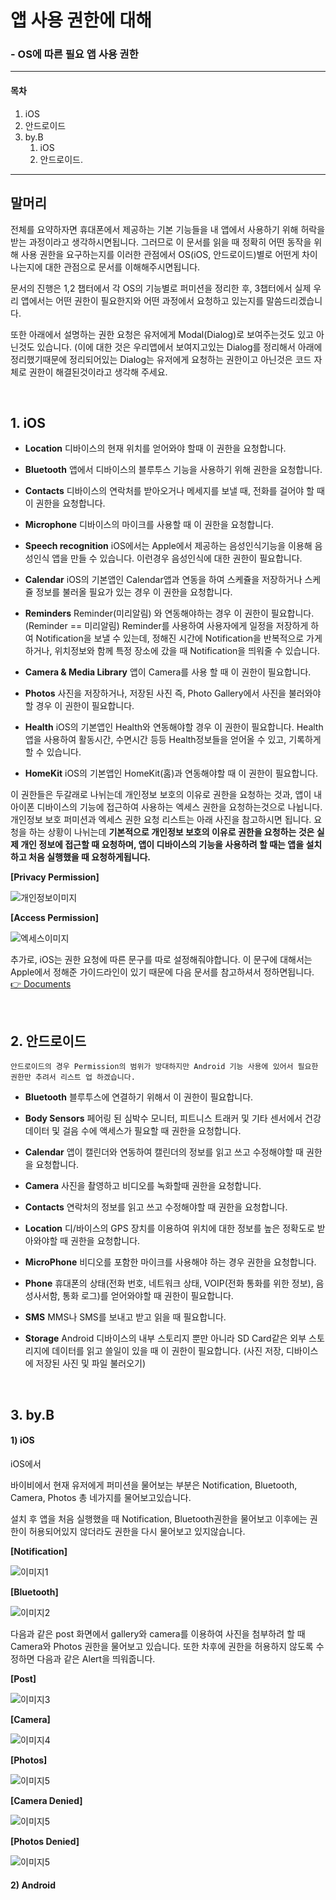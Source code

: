 # 앱 사용 권한에 대해

### - OS에 따른 필요 앱 사용 권한
---
#### 목차
1. iOS
2. 안드로이드
3. by.B
    1) iOS
    2) 안드로이드. 
---

## 말머리

  전체를 요약하자면 휴대폰에서 제공하는 기본 기능들을 내 앱에서 사용하기 위해 허락을 받는 과정이라고 생각하시면됩니다. 그러므로 이 문서를 읽을 때 정확히 어떤 동작을 위해 사용 권한을 요구하는지를 이러한 관점에서 OS(iOS, 안드로이드)별로 어떤게 차이나는지에 대한 관점으로 문서를 이해해주시면됩니다.

  문서의 진행은 1,2 챕터에서 각 OS의 기능별로 퍼미션을 정리한 후, 3챕터에서 실제 우리 앱에서는 어떤 권한이 필요한지와 어떤 과정에서 요청하고 있는지를 말씀드리겠습니다.

  또한 아래에서 설명하는 권한 요청은 유저에게 Modal(Dialog)로 보여주는것도 있고 아닌것도 있습니다. (이에 대한 것은 우리앱에서 보여지고있는 Dialog를 정리해서 아래에 정리했기때문에 정리되어있는 Dialog는 유저에게 요청하는 권한이고 아닌것은 코드 자체로 권한이 해결된것이라고 생각해 주세요.

&nbsp;

## 1. iOS

  + __Location__
    디바이스의 현재 위치를 얻어와야 할때 이 권한을 요청합니다. 

  + __Bluetooth__
    앱에서 디바이스의 블루투스 기능을 사용하기 위해 권한을 요청합니다. 

  + __Contacts__
    디바이스의 연락처를 받아오거나 메세지를 보낼 때, 전화를 걸어야 할 때 이 권한을 요청합니다.

  + __Microphone__
    디바이스의 마이크를 사용할 때 이 권한을 요청합니다.

  + __Speech recognition__
    iOS에서는 Apple에서 제공하는 음성인식기능을 이용해 음성인식 앱을 만들 수 있습니다. 이런경우 음성인식에 대한 권한이 필요합니다.

  + __Calendar__
    iOS의 기본앱인 Calendar앱과 연동을 하여 스케쥴을 저장하거나 스케쥴 정보를 불러올 필요가 있는 경우 이 권한을 요청합니다.

  + __Reminders__
    Reminder(미리알림) 와 연동해야하는 경우 이 권한이 필요합니다. (Reminder == 미리알림) Reminder를 사용하여 사용자에게 일정을 저장하게 하여 Notification을 보낼 수 있는데, 정해진 시간에 Notification을 반복적으로 가게 하거나, 위치정보와 함께 특정 장소에 갔을 때 Notification을 띄워줄 수 있습니다.

  + __Camera & Media Library__
    앱이 Camera를 사용 할 때 이 권한이 필요합니다.

  + __Photos__
    사진을 저장하거나, 저장된 사진 즉, Photo Gallery에서 사진을 불러와야할 경우 이 권한이 필요합니다.

  + __Health__
    iOS의 기본앱인 Health와 연동해야할 경우 이 권한이 필요합니다. Health앱을 사용하여 활동시간, 수면시간 등등 Health정보들을 얻어올 수 있고, 기록하게 할 수 있습니다.

  + __HomeKit__
    iOS의 기본앱인 HomeKit(홈)과 연동해야할 때 이 권한이 필요합니다. 

  이 권한들은 두갈래로 나뉘는데 개인정보 보호의 이유로 권한을 요청하는 것과, 앱이 내 아이폰 디바이스의 기능에 접근하여 사용하는 엑세스 권한을 요청하는것으로 나뉩니다. 개인정보 보호 퍼미션과 엑세스 권한 요청 리스트는 아래 사진을 참고하시면 됩니다. 요청을 하는 상황이 나뉘는데 __기본적으로 개인정보 보호의 이유로 권한을 요청하는 것은 실제 개인 정보에 접근할 때 요청하며, 앱이 디바이스의 기능을 사용하려 할 때는 앱을 설치하고 처음 실행했을 때 요청하게됩니다.__

__[Privacy Permission]__

![개인정보이미지](./ios_privacy.png)

__[Access Permission]__

![엑세스이미지](./ios_permission.png)

추가로, iOS는 권한 요청에 따른 문구를 따로 설정해줘야합니다. 이 문구에 대해서는 Apple에서 정해준 가이드라인이 있기 때문에 다음 문서를 참고하셔서 정하면됩니다. [👉 Documents](https://developer.apple.com/design/human-interface-guidelines/ios/app-architecture/requesting-permission "Apple design guide")

&nbsp;

## 2. 안드로이드
    안드로이드의 경우 Permission의 범위가 방대하지만 Android 기능 사용에 있어서 필요한 권한만 추려서 리스트 업 하겠습니다.

  + __Bluetooth__
    블루투스에 연결하기 위해서 이 권한이 필요합니다.

  + __Body Sensors__
    페어링 된 심박수 모니터, 피트니스 트래커 및 기타 센서에서 건강 데이터 및 걸음 수에 액세스가 필요할 때 권한을 요청합니다.
    
  + __Calendar__
    앱이 캘린더와 연동하여 캘린더의 정보를 읽고 쓰고 수정해야할 때 권한을 요청합니다.

  + __Camera__
    사진을 촬영하고 비디오를 녹화할때 권한을 요청합니다. 

  + __Contacts__
    연락처의 정보를 읽고 쓰고 수정해야할 때 권한을 요청합니다.
    
  + __Location__
    디/바이스의 GPS 장치를 이용하여 위치에 대한 정보를 높은 정확도로 받아와야할 때 권한을 요청합니다.  

  + __MicroPhone__
    비디오를 포함한 마이크를 사용해야 하는 경우 권한을 요청합니다.

  + __Phone__
    휴대폰의 상태(전화 번호, 네트워크 상태, VOIP(전화 통화를 위한 정보), 음성사서함, 통화 로그)를 얻어와야할 때 권한이 필요합니다.

  + __SMS__
    MMS나 SMS를 보내고 받고 읽을 때 필요합니다.
    
  + __Storage__
    Android 디바이스의 내부 스토리지 뿐만 아니라 SD Card같은 외부 스토리지에 데이터를 읽고 쓸일이 있을 때 이 권한이 필요합니다. (사진 저장, 디바이스에 저장된 사진 및 파일 불러오기) 

&nbsp;

## 3. by.B 

#### 1) iOS

  iOS에서

  바이비에서 현재 유저에게 퍼미션을 물어보는 부분은 Notification, Bluetooth, Camera, Photos 총 네가지를 물어보고있습니다. 

  설치 후 앱을 처음 실행했을 때 Notification, Bluetooth권한을 물어보고 이후에는 권한이 허용되어있지 않더라도 권한을 다시 물어보고 있지않습니다.

__[Notification]__

![이미지1](./ios_noti.png)

__[Bluetooth]__

![이미지2](./ios_ble.png)

다음과 같은 post 화면에서 gallery와  camera를 이용하여 사진을 첨부하려 할 때 Camera와 Photos 권한을 물어보고 있습니다. 또한 차후에 권한을 허용하지 않도록 수정하면 다음과 같은 Alert을 띄워줍니다.

__[Post]__

![이미지3](./ios_post.png)

__[Camera]__

![이미지4](./ios_camera.png)

__[Photos]__

![이미지5](./ios_photos.png)

__[Camera Denied]__

![이미지5](./ios_camera_re.png)

__[Photos Denied]__

![이미지5](./ios_photos_re.png)

#### 2) Android


